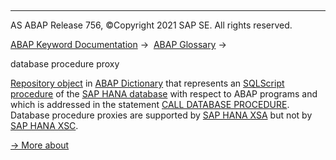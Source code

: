   

* * *

AS ABAP Release 756, ©Copyright 2021 SAP SE. All rights reserved.

[ABAP Keyword Documentation](javascript:call_link\('abenabap.htm'\)) →  [ABAP Glossary](javascript:call_link\('abenabap_glossary.htm'\)) → 

database procedure proxy

[Repository object](javascript:call_link\('abenrepository_object_glosry.htm'\) "Glossary Entry") in [ABAP Dictionary](javascript:call_link\('abenabap_dictionary_glosry.htm'\) "Glossary Entry") that represents an [SQLScript procedure](javascript:call_link\('abensql_script_procedure_glosry.htm'\) "Glossary Entry") of the [SAP HANA database](javascript:call_link\('abenhana_database_glosry.htm'\) "Glossary Entry") with respect to ABAP programs and which is addressed in the statement [CALL DATABASE PROCEDURE](javascript:call_link\('abapcall_database_procedure.htm'\)). Database procedure proxies are supported by [SAP HANA XSA](javascript:call_link\('abenxsa_glosry.htm'\) "Glossary Entry") but not by [SAP HANA XSC](javascript:call_link\('abenxsc_glosry.htm'\) "Glossary Entry").

[→ More about](javascript:call_link\('abendatabase_procedure_proxy.htm'\))